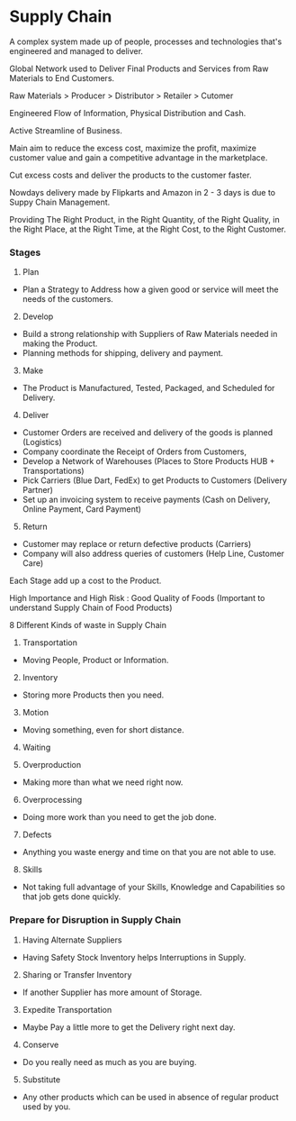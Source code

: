 # Supply Chain

A complex system made up of people, processes and technologies that's engineered and managed to deliver.

Global Network used to Deliver Final Products and Services from Raw Materials to End Customers.

Raw Materials > Producer > Distributor > Retailer > Cutomer 

Engineered Flow of Information, Physical Distribution and Cash.

Active Streamline of Business.

Main aim to reduce the excess cost, maximize the profit, maximize customer value and gain 
a competitive advantage in the marketplace.

Cut excess costs and deliver the products to the customer faster.

Nowdays delivery made by Flipkarts and Amazon in 2 - 3 days is due to Suppy Chain Management.

Providing 
The Right Product, 
in the Right Quantity, 
of the Right Quality, 
in the Right Place,
at the Right Time, 
at the Right Cost,
to the Right Customer.

### Stages

1. Plan    
- Plan a Strategy to Address how a given good or service will meet the needs of the customers.

2. Develop 
- Build a strong relationship with Suppliers of Raw Materials needed in making the Product.
- Planning methods for shipping, delivery and payment.

3. Make
- The Product is Manufactured, Tested, Packaged, and Scheduled for Delivery.

4. Deliver 
- Customer Orders are received and delivery of the goods is planned (Logistics) 
- Company coordinate the Receipt of Orders from Customers,
- Develop a Network of Warehouses (Places to Store Products HUB + Transportations)
- Pick Carriers (Blue Dart, FedEx) to get Products to Customers (Delivery Partner)
- Set up an invoicing system to receive payments (Cash on Delivery, Online Payment, Card Payment)

5. Return  
- Customer may replace or return defective products (Carriers)
- Company will also address queries of customers (Help Line, Customer Care)

Each Stage add up a cost to the Product.

High Importance and High Risk : Good Quality of Foods (Important to understand Supply Chain of Food Products)

8 Different Kinds of waste in Supply Chain

1. Transportation
- Moving People, Product or Information.

2. Inventory 
- Storing more Products then you need.

3. Motion
- Moving something, even for short distance.

4. Waiting

5. Overproduction
- Making more than what we need right now.

6. Overprocessing
- Doing more work than you need to get the job done.

7. Defects 
- Anything you waste energy and time on that you are not able to use.

8. Skills
- Not taking full advantage of your Skills, Knowledge and Capabilities so that job gets done quickly.


### Prepare for Disruption in Supply Chain

1. Having Alternate Suppliers
- Having Safety Stock Inventory helps Interruptions in Supply.

2. Sharing or Transfer Inventory 
- If another Supplier has more amount of Storage.

3. Expedite Transportation
- Maybe Pay a little more to get the Delivery right next day.

4. Conserve 
- Do you really need as much as you are buying.

5. Substitute
- Any other products which can be used in absence of regular product used by you.
